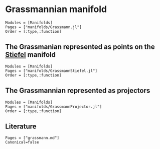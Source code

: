 # Grassmannian manifold

```@autodocs
Modules = [Manifolds]
Pages = ["manifolds/Grassmann.jl"]
Order = [:type,:function]
```

## The Grassmanian represented as points on the [Stiefel](@ref) manifold

```@autodocs
Modules = [Manifolds]
Pages = ["manifolds/GrassmannStiefel.jl"]
Order = [:type,:function]
```

## The Grassmannian represented as projectors

```@autodocs
Modules = [Manifolds]
Pages = ["manifolds/GrassmannProjector.jl"]
Order = [:type,:function]
```


## Literature

```@bibliography
Pages = ["grassmann.md"]
Canonical=false
```